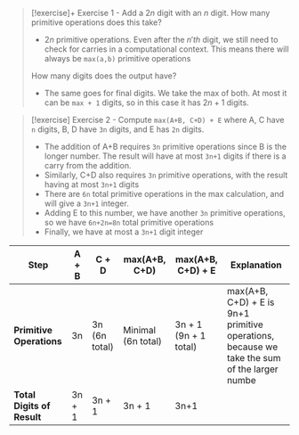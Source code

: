 
> [!exercise]+ Exercise 1 - Add a $2n$ digit with an $n$ digit. 
> How many primitive operations does this take? 
> -  $2n$ primitive operations. Even after the $n'th$ digit, we still need to check for carries in a computational context. This means there will always be `max(a,b)` primitive operations
>   
> How many digits does the output have?
> - The same goes for final digits. We take the max of both. At most it can be `max + 1` digits, so in this case it has $2n+1$ digits.
> 



> [!exercise] Exercise 2 - Compute `max(A+B, C+D) + E` where A, C have `n` digits, B, D have `3n` digits, and E has `2n` digits.
> - The addition of A+B requires `3n` primitive operations since B is the longer number. The result will have at most `3n+1` digits if there is a carry from the addition.
> - Similarly, C+D also requires `3n` primitive operations, with the result having at most `3n+1` digits
> - There are `6n` total primitive operations in the max calculation, and will give a `3n+1` integer.
> - Adding E to this number, we have another `3n` primitive operations, so we have `6n+2n=8n` total primitive operations
> - Finally, we have at most a `3n+1` digit integer


| Step                       | A + B  | C + D         | max(A+B, C+D)      | max(A+B, C+D) + E     | Explanation                                                                                 |
| -------------------------- | ------ | ------------- | ------------------ | --------------------- | ------------------------------------------------------------------------------------------- |
| **Primitive Operations**   | 3n     | 3n (6n total) | Minimal (6n total) | 3n + 1 (9n + 1 total) | max(A+B, C+D) + E is 9n+1 primitive operations, because we take the sum of the larger numbe |
| **Total Digits of Result** | 3n + 1 | 3n + 1        | 3n + 1             | 3n+1                  |                                                                                             |
